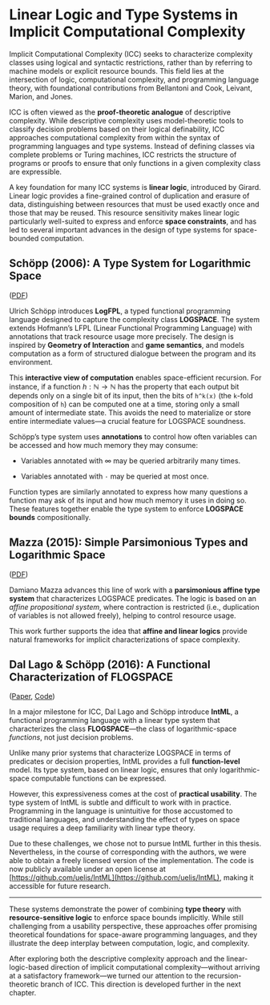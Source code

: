 # Linear Logic and Type Systems in Implicit Computational Complexity

Implicit Computational Complexity (ICC) seeks to characterize complexity classes using logical and syntactic restrictions, rather than by referring to machine models or explicit resource bounds. This field lies at the intersection of logic, computational complexity, and programming language theory, with foundational contributions from Bellantoni and Cook, Leivant, Marion, and Jones.

ICC is often viewed as the **proof-theoretic analogue** of descriptive complexity. While descriptive complexity uses model-theoretic tools to classify decision problems based on their logical definability, ICC approaches computational complexity from within the syntax of programming languages and type systems. Instead of defining classes via complete problems or Turing machines, ICC restricts the structure of programs or proofs to ensure that only functions in a given complexity class are expressible.

A key foundation for many ICC systems is **linear logic**, introduced by Girard. Linear logic provides a fine-grained control of duplication and erasure of data, distinguishing between resources that must be used exactly once and those that may be reused. This resource sensitivity makes linear logic particularly well-suited to express and enforce **space constraints**, and has led to several important advances in the design of type systems for space-bounded computation.

## Schöpp (2006): A Type System for Logarithmic Space  
([PDF](https://ulrichschoepp.de/Docs/seci.pdf))

Ulrich Schöpp introduces **LogFPL**, a typed functional programming language designed to capture the complexity class **LOGSPACE**. The system extends Hofmann’s LFPL (Linear Functional Programming Language) with annotations that track resource usage more precisely. The design is inspired by **Geometry of Interaction** and **game semantics**, and models computation as a form of structured dialogue between the program and its environment.

This **interactive view of computation** enables space-efficient recursion. For instance, if a function $h : \mathbb{N} \rightarrow \mathbb{N}$ has the property that each output bit depends only on a single bit of its input, then the bits of `h^k(x)` (the `k`-fold composition of `h`) can be computed one at a time, storing only a small amount of intermediate state. This avoids the need to materialize or store entire intermediate values—a crucial feature for LOGSPACE soundness.

Schöpp’s type system uses **annotations** to control how often variables can be accessed and how much memory they may consume:

- Variables annotated with $\infty$ may be queried arbitrarily many times.

- Variables annotated with `·` may be queried at most once.

Function types are similarly annotated to express how many questions a function may ask of its input and how much memory it uses in doing so. These features together enable the type system to enforce **LOGSPACE bounds** compositionally. 

## Mazza (2015): Simple Parsimonious Types and Logarithmic Space  
([PDF](https://drops.dagstuhl.de/storage/00lipics/lipics-vol041-csl2015/LIPIcs.CSL.2015.24/LIPIcs.CSL.2015.24.pdf))

Damiano Mazza advances this line of work with a **parsimonious affine type system** that characterizes LOGSPACE predicates. The logic is based on an *affine propositional system*, where contraction is restricted (i.e., duplication of variables is not allowed freely), helping to control resource usage.

This work further supports the idea that **affine and linear logics** provide natural frameworks for implicit characterizations of space complexity.

## Dal Lago & Schöpp (2016): A Functional Characterization of FLOGSPACE  
([Paper](https://www.sciencedirect.com/science/article/pii/S089054011500142X), [Code](https://github.com/uelis/IntML))

In a major milestone for ICC, Dal Lago and Schöpp introduce **IntML**, a functional programming language with a linear type system that characterizes the class **FLOGSPACE**—the class of logarithmic-space *functions*, not just decision problems.

Unlike many prior systems that characterize LOGSPACE in terms of predicates or decision properties, IntML provides a full **function-level** model. Its type system, based on linear logic, ensures that only logarithmic-space computable functions can be expressed.

However, this expressiveness comes at the cost of **practical usability**. The type system of IntML is subtle and difficult to work with in practice. Programming in the language is unintuitive for those accustomed to traditional languages, and understanding the effect of types on space usage requires a deep familiarity with linear type theory.

Due to these challenges, we chose not to pursue IntML further in this thesis. Nevertheless, in the course of corresponding with the authors, we were able to obtain a freely licensed version of the implementation. The code is now publicly available under an open license at [https://github.com/uelis/IntML](https://github.com/uelis/IntML), making it accessible for future research.

---

These systems demonstrate the power of combining **type theory** with **resource-sensitive logic** to enforce space bounds implicitly. While still challenging from a usability perspective, these approaches offer promising theoretical foundations for space-aware programming languages, and they illustrate the deep interplay between computation, logic, and complexity.

After exploring both the descriptive complexity approach and the linear-logic-based direction of implicit computational complexity—without arriving at a satisfactory framework—we turned our attention to the recursion-theoretic branch of ICC. This direction is developed further in the next chapter.
